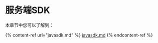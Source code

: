 # 服务端SDK

本章节中您可以了解到：

{% content-ref url="javasdk.md" %}
[javasdk.md](javasdk.md)
{% endcontent-ref %}

